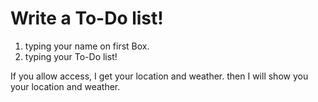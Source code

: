 # Write a To-Do list!

1. typing your name on first Box.
2. typing your To-Do list!


If you allow access,
I get your location and weather.
then I will show you your location and weather.
